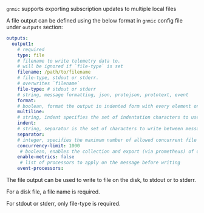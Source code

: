 `gnmic` supports exporting subscription updates to multiple local files

A file output can be defined using the below format in `gnmic` config file under `outputs` section:

```yaml
outputs:
  output1:
    # required
    type: file 
    # filename to write telemetry data to.
    # will be ignored if `file-type` is set
    filename: /path/to/filename
    # file-type, stdout or stderr.
    # overwrites `filename`
    file-type: # stdout or stderr
    # string, message formatting, json, protojson, prototext, event
    format: 
    # boolean, format the output in indented form with every element on a new line.
    multiline: 
    # string, indent specifies the set of indentation characters to use in a multiline formatted output
    indent: 
    # string, separator is the set of characters to write between messages, defaults to new line
    separator: 
    # integer, specifies the maximum number of allowed concurrent file writes
    concurrency-limit: 1000 
     # boolean, enables the collection and export (via prometheus) of output specific metrics
    enable-metrics: false
     # list of processors to apply on the message before writing
    event-processors:
```

The file output can be used to write to file on the disk, to stdout or to stderr.

For a disk file, a file name is required.

For stdout or stderr, only file-type is required.
